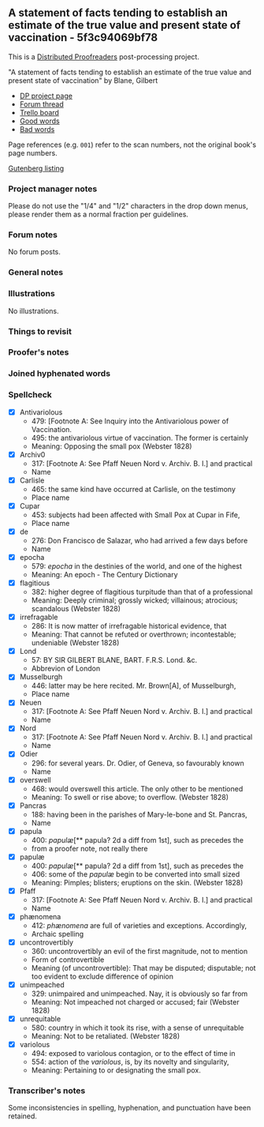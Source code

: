 ## A statement of facts tending to establish an estimate of the true value and present state of vaccination - 5f3c94069bf78 ##

This is a [Distributed Proofreaders](http://www.pgdp.net/) post-processing project.

"A statement of facts tending to establish an estimate of the true value and present state of vaccination" by Blane, Gilbert

- [DP project page](http://www.pgdp.net/c/project.php?id=projectID5f3c94069bf78)
- [Forum thread](https://www.pgdp.net/phpBB3/viewtopic.php?t=76448)
- [Trello board](https://trello.com/b/qsERIoqi/dp-a-statement-of-facts-tending-to-establish-an-estimate-of-the-true-value-and-present-state-of-vaccination)
- [Good words](good_words.txt)
- [Bad words](bad_words.txt)

Page references (e.g. `001`) refer to the scan numbers, not the original book's page numbers.

[Gutenberg listing](https://www.gutenberg.org/ebooks/67824)

### Project manager notes ###

Please do not use the "1/4" and "1/2" characters in the drop down menus, please render them as a normal fraction per guidelines.

### Forum notes ###

No forum posts.

### General notes ###

### Illustrations ###

No illustrations.

### Things to revisit ###

### Proofer's notes ###

### Joined hyphenated words ###

### Spellcheck ###

- [x] Antivariolous
    - 479: [Footnote A: See Inquiry into the Antivariolous power of Vaccination.
    - 495: the antivariolous virtue of vaccination. The former is certainly
    - Meaning: Opposing the small pox (Webster 1828)
- [x] Archiv0
    - 317: [Footnote A: See Pfaff Neuen Nord v. Archiv. B. I.] and practical
    - Name
- [x] Carlisle
    - 465: the same kind have occurred at Carlisle, on the testimony
    - Place name
- [x] Cupar
    - 453: subjects had been affected with Small Pox at Cupar in Fife,
    - Place name
- [x] de
    - 276: Don Francisco de Salazar, who had arrived a few days before
    - Name
- [x] epocha
    - 579: _epocha_ in the destinies of the world, and one of the highest
    - Meaning: An epoch - The Century Dictionary
- [x] flagitious
    - 382: higher degree of flagitious turpitude than that of a professional
    - Meaning: Deeply criminal; grossly wicked; villainous; atrocious; scandalous (Webster 1828)
- [x] irrefragable
    - 286: It is now matter of irrefragable historical evidence, that
    - Meaning: That cannot be refuted or overthrown; incontestable; undeniable (Webster 1828)
- [x] Lond
    - 57: BY SIR GILBERT BLANE, BART. F.R.S. Lond. &c.
    - Abbrevion of London
- [x] Musselburgh
    - 446: latter may be here recited. Mr. Brown[A], of Musselburgh,
    - Place name
- [x] Neuen
    - 317: [Footnote A: See Pfaff Neuen Nord v. Archiv. B. I.] and practical
    - Name
- [x] Nord
    - 317: [Footnote A: See Pfaff Neuen Nord v. Archiv. B. I.] and practical
    - Name
- [x] Odier
    - 296: for several years. Dr. Odier, of Geneva, so favourably known
    - Name
- [x] overswell
    - 468: would overswell this article. The only other to be mentioned
    - Meaning: To swell or rise above; to overflow. (Webster 1828)
- [x] Pancras
    - 188: having been in the parishes of Mary-le-bone and St. Pancras,
    - Name
- [x] papula
    - 400: _papulæ_[** papula? 2d a diff from 1st], such as precedes the
    - from a proofer note, not really there
- [x] papulæ
    - 400: _papulæ_[** papula? 2d a diff from 1st], such as precedes the
    - 406: some of the _papulæ_ begin to be converted into small sized
    - Meaning: Pimples; blisters; eruptions on the skin. (Webster 1828)
- [x] Pfaff
    - 317: [Footnote A: See Pfaff Neuen Nord v. Archiv. B. I.] and practical
    - Name
- [x] phænomena
    - 412: _phænomena_ are full of varieties and exceptions. Accordingly,
    - Archaic spelling
- [x] uncontrovertibly
    - 360: uncontrovertibly an evil of the first magnitude, not to mention
    - Form of controvertible
    - Meaning (of uncontrovertible): That may be disputed; disputable; not too evident to
      exclude difference of opinion
- [x] unimpeached
    - 329: unimpaired and unimpeached. Nay, it is obviously so far from
    - Meaning: Not impeached not charged or accused; fair (Webster 1828)
- [x] unrequitable
    - 580: country in which it took its rise, with a sense of unrequitable
    - Meaning: Not to be retaliated. (Webster 1828)
- [x] variolous
    - 494: exposed to variolous contagion, or to the effect of time in
    - 554: action of the _variolous_, is, by its novelty and singularity,
    - Meaning: Pertaining to or designating the small pox.

### Transcriber's notes ###

Some inconsistencies in spelling, hyphenation, and punctuation have been
retained.
